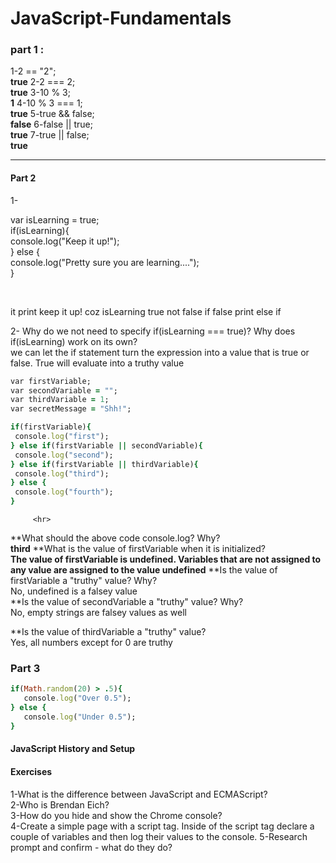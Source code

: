 # JavaScript-Fundamentals

### part 1 :

1-2 == "2"; <br>**true**
2-2 === 2; <br>**true**
3-10 % 3; <br>**1**
4-10 % 3 === 1;<br>**true**
5-true && false; <br>**false**
6-false || true; <br>**true**
7-true || false; <br> **true**

<hr>

#### Part 2

1-<p>
var isLearning = true;<br>
if(isLearning){<br>
console.log("Keep it up!");<br>
} else {<br>
console.log("Pretty sure you are learning....");<br>
}</p><br>

 <p>  it print keep it up! coz isLearning true not false if false print else if</p>

2- Why do we not need to specify if(isLearning === true)? Why does if(isLearning) work on its own?<br> we can let the if statement turn the expression into a value that is true or false. True will evaluate into a truthy value<br>
 
 
   ```ruby
var firstVariable;
var secondVariable = "";
var thirdVariable = 1;
var secretMessage = "Shh!";

if(firstVariable){
    console.log("first");
} else if(firstVariable || secondVariable){
    console.log("second");
} else if(firstVariable || thirdVariable){
    console.log("third");
} else {
    console.log("fourth");
}
````

         <hr>
    
**What should the above code console.log? Why?<br>
   **third**
 **What is the value of firstVariable when it is initialized?<br>
 **The value of firstVariable is undefined. Variables that are not assigned to any value are assigned to the value undefined**
 **Is the value of firstVariable a "truthy" value? Why?<br> 
  No, undefined is a falsey value<br>
 **Is the value of secondVariable a "truthy" value? Why?<br>
 No, empty strings are falsey values as well <br>

 **Is the value of thirdVariable a "truthy" value? <br> 
 Yes, all numbers except for 0 are truthy 

  
   ### Part 3

 ```ruby
if(Math.random(20) > .5){
	console.log("Over 0.5");
} else {
	console.log("Under 0.5");
}
```
 #### JavaScript History and Setup
 #### Exercises
1-What is the difference between JavaScript and ECMAScript?<br>
2-Who is Brendan Eich?<br>
3-How do you hide and show the Chrome console?<br>
4-Create a simple page with a script tag. Inside of the script tag declare a couple of variables and then log their values to the console.
5-Research prompt and confirm - what do they do? <br>